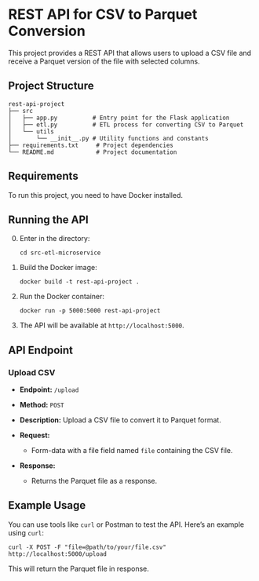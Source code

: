 # REST API for CSV to Parquet Conversion

This project provides a REST API that allows users to upload a CSV file and receive a Parquet version of the file with selected columns.

## Project Structure

```
rest-api-project
├── src
│   ├── app.py          # Entry point for the Flask application
│   ├── etl.py          # ETL process for converting CSV to Parquet
│   └── utils
│       └── __init__.py # Utility functions and constants
├── requirements.txt     # Project dependencies
└── README.md            # Project documentation
```

## Requirements

To run this project, you need to have Docker installed.

## Running the API

0. Enter in the directory:
  
   ```
   cd src-etl-microservice
   ```

1. Build the Docker image:

   ```
   docker build -t rest-api-project .
   ```

2. Run the Docker container:

   ```
   docker run -p 5000:5000 rest-api-project
   ```

3. The API will be available at `http://localhost:5000`.

## API Endpoint

### Upload CSV

- **Endpoint:** `/upload`
- **Method:** `POST`
- **Description:** Upload a CSV file to convert it to Parquet format.
- **Request:**
  - Form-data with a file field named `file` containing the CSV file.
  
- **Response:**
  - Returns the Parquet file as a response.

## Example Usage

You can use tools like `curl` or Postman to test the API. Here’s an example using `curl`:

```
curl -X POST -F "file=@path/to/your/file.csv" http://localhost:5000/upload
```

This will return the Parquet file in response.